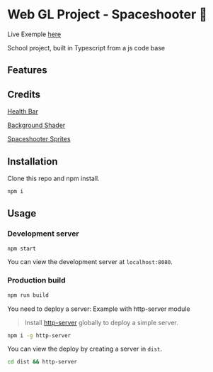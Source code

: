# Web GL Project - Spaceshooter 🚀

Live Exemple [here](https://spaceshooter.yohangastoud.fr)

School project, built in Typescript from a js code base

## Features


## Credits

[Health Bar](https://codepen.io/dwidomski/pen/KBzuo)

[Background Shader](https://editor.isf.video/shaders/5e82e88f3fd9680017950218)

[Spaceshooter Sprites](https://opengameart.org/content/space-shooter-redux)

## Installation

Clone this repo and npm install.

```bash
npm i
```

## Usage

### Development server

```bash
npm start
```

You can view the development server at `localhost:8080`.

### Production build

```bash
npm run build
```

You need to deploy a server:
Example with http-server module
> Install [http-server](https://www.npmjs.com/package/http-server) globally to deploy a simple server.

```bash
npm i -g http-server
```

You can view the deploy by creating a server in `dist`.

```bash
cd dist && http-server
```
